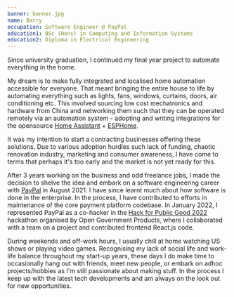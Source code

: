 ```yaml
---
banner: banner.jpg
name: Barry
occupation: Software Engineer @ PayPal
education1: BSc (Hons) in Computing and Information Systems
education2: Diploma in Electrical Engineering
---
```

Since university graduation, I continued my final year project to automate everything in the home.

My dream is to make fully integrated and localised home automation accessible for everyone. That meant bringing the entire house to life by automating everything such as lights, fans, windows, curtains, doors, air conditioning etc. This involved sourcing low cost mechatronics and hardware from China and networking them such that they can be operated remotely via an automation system - adopting and writing integrations for the opensource [Home Assistant](https://www.home-assistant.io/) + [ESPHome](https://esphome.io/).

It was my intention to start a contracting businesses offering these solutions. Due to various adoption hurdles such lack of funding, chaotic renovation industry, marketing and consumer awareness, I have come to terms that perhaps it's too early and the market is not yet ready for this.

After 3 years working on the business and odd freelance jobs, I made the decision to shelve the idea and embark on a software engineering career with [PayPal](https://www.paypal.com/) in August 2021. I have since learnt much about how software is done in the enterprise. In the process, I have contributed to efforts in maintenance of the core payment platform codebase.
In January 2022, I represented PayPal as a co-hacker in the [Hack for Public Good 2022](https://www.open.gov.sg/hackathon/2022) hackathon organised by Open Government Products, where I collaborated with a team on a project and contributed frontend React.js code.

During weekends and off-work hours, I usually chill at home watching US shows or playing video games. Recognising my lack of social life and work-life balance throughout my start-up years, these days I do make time to occasionally hang out with friends, meet new people, or embark on adhoc projects/hobbies as I'm still passionate about making stuff. In the process I keep up with the latest tech developments and am always on the look out for new opportunities.